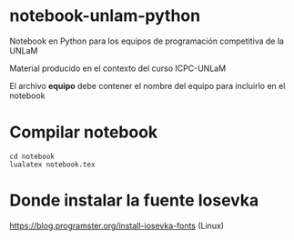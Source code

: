 # notebook-unlam-python
 
 Notebook en Python para los equipos de programación competitiva de la UNLaM

 Material producido en el contexto del curso ICPC-UNLaM

 El archivo **equipo** debe contener el nombre del equipo para incluirlo en el notebook

# Compilar notebook

```
cd notebook
lualatex notebook.tex
```

# Donde instalar la fuente Iosevka

https://blog.programster.org/install-iosevka-fonts (Linux)